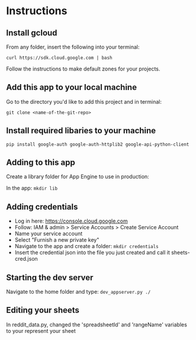 # Instructions

## Install gcloud

From any folder, insert the following into your terminal:

```curl https://sdk.cloud.google.com | bash```

Follow the instructions to make default zones for your projects.

## Add this app to your local machine

Go to the directory you'd like to add this project and in terminal:

```git clone <name-of-the-git-repo> ```

## Install required libaries to your machine

```pip install google-auth google-auth-httplib2 google-api-python-client```

## Adding to this app

Create a library folder for App Engine to use in production:

In the app: ```mkdir lib```

## Adding credentials

* Log in here: https://console.cloud.google.com
* Follow: IAM & admin > Service Accounts > Create Service Account
* Name your service account
* Select "Furnish a new private key"
* Navigate to the app and create a folder: ```mkdir credentials```
* Insert the credential json into the file you just created and call it sheets-cred.json

## Starting the dev server

Navigate to the home folder and type: ```dev_appserver.py ./```

## Editing your sheets

In reddit_data.py, changed the 'spreadsheetId' and 'rangeName' variables to your represent your sheet

